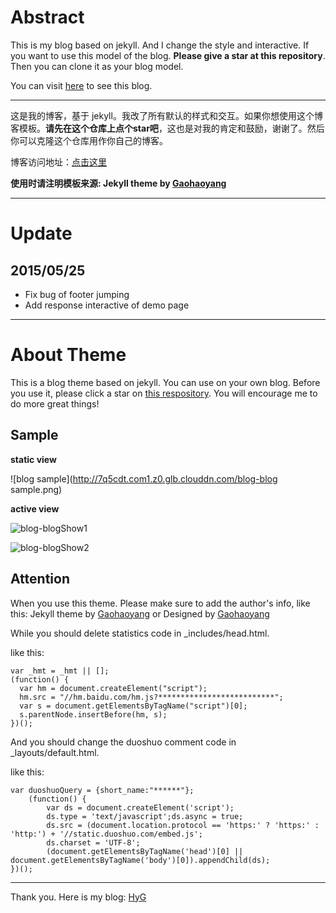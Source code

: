 # Abstract

This is my blog based on jekyll. And I change the style and interactive. If you want to use this model of the blog. **Please give a star at this repository**. Then you can clone it as your blog model.

You can visit [here](http://gaohaoyang.github.io) to see this blog.

---

这是我的博客，基于 jekyll。我改了所有默认的样式和交互。如果你想使用这个博客模板。**请先在这个仓库上点个star吧**，这也是对我的肯定和鼓励，谢谢了。然后你可以克隆这个仓库用作你自己的博客。

博客访问地址：[点击这里](http://gaohaoyang.github.io)

**使用时请注明模板来源:  Jekyll theme by [Gaohaoyang](https://github.com/Gaohaoyang/gaohaoyang.github.io)**

---

# Update

## 2015/05/25

* Fix bug of footer jumping
* Add response interactive of demo page

---

# About Theme

This is a blog theme based on jekyll. You can use on your own blog. Before you use it, please click a star on [this respository](https://github.com/Gaohaoyang/gaohaoyang.github.io/). You will encourage me to do more great things!

## Sample

**static view**

![blog sample](http://7q5cdt.com1.z0.glb.clouddn.com/blog-blog sample.png)

**active view**

![blog-blogShow1](http://7q5cdt.com1.z0.glb.clouddn.com/blog-blogShow1.gif)

![blog-blogShow2](http://7q5cdt.com1.z0.glb.clouddn.com/blog-blogShow2.gif)

## Attention

When you use this theme. Please make sure to add the author's info, like this: Jekyll theme by [Gaohaoyang](https://github.com/Gaohaoyang) or Designed by [Gaohaoyang](https://github.com/Gaohaoyang) 

While you should delete statistics code in _includes/head.html.

like this:

    var _hmt = _hmt || [];
    (function() {
      var hm = document.createElement("script");
      hm.src = "//hm.baidu.com/hm.js?**************************";
      var s = document.getElementsByTagName("script")[0]; 
      s.parentNode.insertBefore(hm, s);
    })();

And you should change the duoshuo comment code in _layouts/default.html.

like this:

    var duoshuoQuery = {short_name:"******"};
        (function() {
            var ds = document.createElement('script');
            ds.type = 'text/javascript';ds.async = true;
            ds.src = (document.location.protocol == 'https:' ? 'https:' : 'http:') + '//static.duoshuo.com/embed.js';
            ds.charset = 'UTF-8';
            (document.getElementsByTagName('head')[0] || document.getElementsByTagName('body')[0]).appendChild(ds);
    })();  

---

Thank you.
Here is my blog: [HyG](http://gaohaoyang.github.io)
<!--

## 被引用信息

使用了我的模板并写明来源的人：   

* [dreamholy](http://dreamholy.github.io/)

没有注明来源的人：

* [yangshuailing](http://yangshuailing.github.io/com/)
* [huapu728](http://huapu728.github.io/)
* [greatbuger](http://greatbuger.github.io/) 


-->


